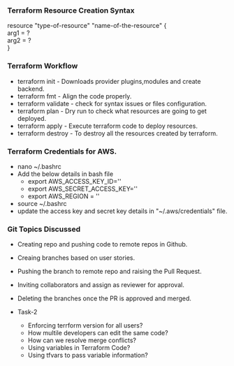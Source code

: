### Terraform Resource Creation Syntax
resource "type-of-resource" "name-of-the-resource" {  
    arg1 = ?   
    arg2 = ?   
}   

### Terraform Workflow   
* terraform init  -  Downloads provider plugins,modules and create backend.   
* terraform fmt   - Align the code properly.     
* terraform validate - check for syntax issues or files configuration.   
* terraform plan - Dry run to check what resources are going to get deployed.   
* terraform apply - Execute terraform code to deploy resources.   
* terraform destroy - To destroy all the resources created by terraform.    

### Terraform Credentials for AWS.   
* nano ~/.bashrc   
* Add the below details in bash file     
   - export AWS_ACCESS_KEY_ID=''      
   - export AWS_SECRET_ACCESS_KEY=''     
   - export AWS_REGION = ''   
* source ~/.bashrc     
* update the access key and secret key details in  "~/.aws/credentials" file.

### Git Topics Discussed
* Creating repo and pushing code to remote repos in Github.   
* Creaing branches based on user stories.    
* Pushing the branch to remote repo and raising the Pull Request.      
* Inviting collaborators and assign as reviewer for approval.     
* Deleting the branches once the PR is approved and merged.  


* Task-2  
   - Enforcing terrform version for all users?  
   - How multile developers can edit the same code?     
   - How can we resolve merge conflicts?   
   - Using variables in Terraform Code?   
   - Using tfvars to pass variable information?   


